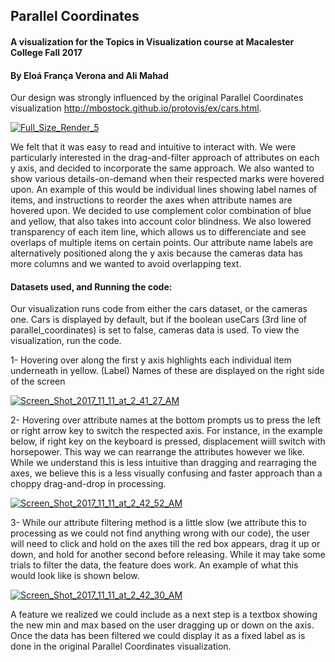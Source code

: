 ## Parallel Coordinates

#### A visualization for the Topics in Visualization course at Macalester College Fall 2017
#### By Eloá França Verona and Ali Mahad


Our design was strongly influenced by the original Parallel Coordinates visualization http://mbostock.github.io/protovis/ex/cars.html. 

<a href="https://ibb.co/eTfbSb"><img src="https://preview.ibb.co/jq0MtG/Full_Size_Render_5.jpg" alt="Full_Size_Render_5" border="0"></a>

We felt that it was easy to read and intuitive to interact with. We were particularly interested in the drag-and-filter approach of attributes on each y axis, and decided to incorporate the same approach. We also wanted to show various details-on-demand when their respected marks were hovered upon. An example of this would be individual lines showing label names of items, and instructions to reorder the axes when attribute names are hovered upon. We decided to use complement color combination of blue and yellow, that also takes into account color blindness. We also lowered transparency of each item line, which allows us to differenciate and see overlaps of multiple items on certain points. Our attribute name labels are alternatively positioned along the y axis because the cameras data has more columns and we wanted to avoid overlapping text. 

#### Datasets used, and Running the code:
Our visualization runs code from either the cars dataset, or the cameras one. Cars is displayed by default, but if the boolean useCars (3rd line of parallel_coordinates) is set to false, cameras data is used. To view the visualization, run the code.

1- Hovering over along the first y axis highlights each individual item underneath in yellow. (Label) Names of these are displayed on the right side of the screen 

<a href="https://ibb.co/m25qLw"><img src="https://preview.ibb.co/gtRKDG/Screen_Shot_2017_11_11_at_2_41_27_AM.png" alt="Screen_Shot_2017_11_11_at_2_41_27_AM" border="0"></a>

2- Hovering over attribute names at the bottom prompts us to press the left or right arrow key to switch the respected axis. For instance, in the example below, if right key on the keyboard is pressed, displacement wiill switch with horsepower. This way we can rearrange the attributes however we like. While we understand this is less intuitive than dragging and rearraging the axes, we believe this is a less visually confusing and faster approach than a choppy drag-and-drop in processing. 

<a href="https://imgbb.com/"><img src="https://image.ibb.co/dUrrSb/Screen_Shot_2017_11_11_at_2_42_52_AM.png" alt="Screen_Shot_2017_11_11_at_2_42_52_AM" border="0"></a>

3- While our attribute filtering method is a little slow (we attribute this to processing as we could not find anything wrong with our code), the user will need to click and hold on the axes till the red box appears, drag it up or down, and hold for another second before releasing. While it may take some trials to filter the data, the feature does work. An example of what this would look like is shown below.

<a href="https://imgbb.com/"><img src="https://image.ibb.co/bSVJ7b/Screen_Shot_2017_11_11_at_2_42_30_AM.png" alt="Screen_Shot_2017_11_11_at_2_42_30_AM" border="0"></a>

A feature we realized we could include as a next step is a textbox showing the new min and max based on the user dragging up or down on the axis. Once the data has been filtered we could display it as a fixed label as is done in the original Parallel Coordinates visualization.
